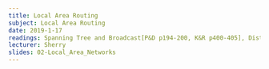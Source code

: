 ```yaml
---
title: Local Area Routing
subject: Local Area Routing
date: 2019-1-17
readings: Spanning Tree and Broadcast[P&D p194-200, K&R p400-405], Distance Vector[P&D p243-252 K&R p371-379,p384-388]
lecturer: Sherry
slides: 02-Local_Area_Networks
---
```

